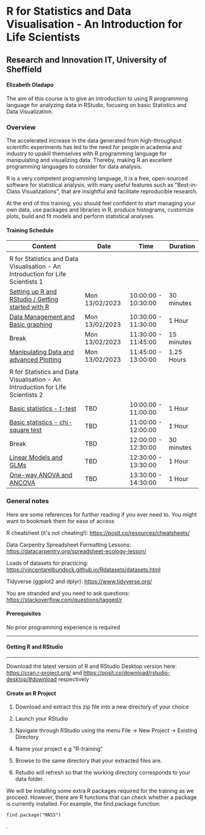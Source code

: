 # R for Statistics and Data Visualisation - An Introduction for Life Scientists
## Research and Innovation IT, University of Sheffield
#### Elizabeth Oladapo

The aim of this course is to give an introduction to using R programming language for analyzing data in RStudio, focusing on basic Statistics and Data Visualization.


###   Overview
The accelerated increase in the data generated from high-throughput scientific experiments has led to the need for people in academia and industry to upskill themselves with R programming language for manipulating and visualizing data. Thereby, making R an excellent programming languages to consider for data analysis.

R is a very competent programming language, it is a free,  open-sourced software for statistical analysis, with many useful features such as "Best-in-Class Visualizations", that are insightful and facilitate reproducible research.

At the end of this training, you should feel confident to start managing your own data, use packages and libraries in R, produce histograms, customize plots,  build and fit  models and perform statistical analyses


#### Training Schedule


| Content | Date | Time | Duration |
| ------- | ---- | ---- | --- |
| |
| R for Statistics and Data Visualisation - An Introduction for Life Scientists 1 |
| [Setting up R and RStudio / Getting started with R](https://github.com/Lizzydapsy/R-course_materials/blob/main/Getting%20started%20with%20R.md) | Mon 13/02/2023 | 10:00:00 - 10:30:00 | 30 minutes |
| [Data Management and Basic graphing](https://github.com/Lizzydapsy/R-course_materials/blob/main/Data%20Management%20and%20Basic%20graphing.md) | Mon 13/02/2023 | 10:30:00 - 11:30:00 | 1 Hour |
| Break| Mon 13/02/2023  | 11:30:00 - 11:45:00 | 15 minutes |
| [Manipulating Data and advanced Plotting](https://github.com/Lizzydapsy/R-course_materials/blob/main/Manipulating%20Data%20and%20advanced%20Plotting.md) | Mon 13/02/2023  | 11:45:00 - 13:00:00 | 1.25 Hours |
| |
| R for Statistics and Data Visualisation - An Introduction for Life Scientists 2 |
| [Basic statistics - t-test](https://github.com/Lizzydapsy/R-course_materials/blob/main/Basic%20statistics%20-%20t-test.md) | TBD  | 10:00:00 - 11:00:00 | 1 Hour |
| [Basic statistics - chi-square test](https://github.com/Lizzydapsy/R-course_materials/blob/main/Basic%20statistics%20-%20chi-square%20test.md) |  TBD| 11:00:00 - 12:00:00 | 1 Hour |
| Break | TBD | 12:00:00 - 12:30:00 | 30 minutes |
| [Linear Models and GLMs](https://github.com/Lizzydapsy/R-course_materials/blob/main/Linear%20Models%20and%20GLMs.md) | TBD | 12:30:00 - 13:30:00 | 1 Hour |
| [One-way ANOVA and ANCOVA](https://github.com/Lizzydapsy/R-course_materials/blob/main/One-way%20ANOVA%20and%20ANCOVA.md) | TBD | 13:30:00 - 14:30:00 | 1 Hour |


### General notes
Here are some references for further reading if you ever need to. You might want to bookmark them for ease of access

R cheatsheet (it's not cheating!): https://posit.co/resources/cheatsheets/

Data Carpentry Spreadsheet Formatting Lessons: https://datacarpentry.org/spreadsheet-ecology-lesson/

Loads of datasets for practicing: https://vincentarelbundock.github.io/Rdatasets/datasets.html

Tidyverse (ggplot2 and dplyr): https://www.tidyverse.org/

You are stranded and you need to ask questions: https://stackoverflow.com/questions/tagged/r


#### Prerequisites
No prior programming experience is required

***
#### Getting R and RStudio
***

Download the latest version of R and RStudio Desktop version here: https://cran.r-project.org/ and https://posit.co/download/rstudio-desktop/#download respectively

#### Create an R Project
1) Download and extract this zip file into a new directory of your choice

2) Launch your RStudio

3) Navigate through RStudio using the menu File -> New Project -> Existing Directory

4) Name your project e.g "R-training"

5) Browse to the same directory that your extracted files are.

6) Rstudio will refresh so that the working directory corresponds to your data folder.

We will be installing some extra R packages required for the training as we proceed. However, there are R functions that can  check whether a package is currently installed. For example, the find.package function:

```{r}
find.package("MASS")
```



.

